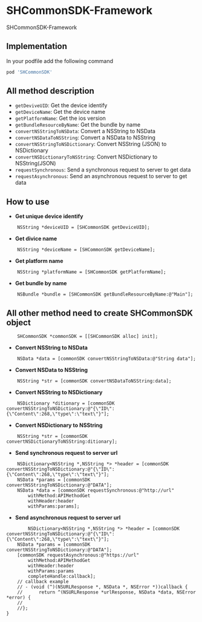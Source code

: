 # SHCommonSDK-Framework

 SHCommonSDK-Framework

## Implementation

In your podfile add the following command

```ruby
pod 'SHCommonSDK'
```

## All method description

- `getDeviveUID`: Get the device identify
- `getDeviceName`: Get the device name
- `getPlatformName`: Get the ios version
- `getBundleResourceByName`: Get the bundle by name
- `convertNSStringToNSData`: Convert a NSString to NSData
- `convertNSDataToNSString`: Convert a NSData to NSString
- `convertNSStringToNSDictionary`: Convert NSString (JSON) to NSDictionary
- `convertNSDictionaryToNSString`: Convert NSDictionary to NSString(JSON)
- `requestSynchronous`: Send a synchronous request to server to get data
- `requestAsynchronous`: Send an asynchronous request to server to get data

## How to use

- **Get unique device identify**

```objc
    NSString *deviceUID = [SHCommonSDK getDeviceUID];
```

- **Get divice name**

```objc
    NSString *deviceName = [SHCommonSDK getDeviceName];
```

- **Get platform name**

```objc
    NSString *platformName = [SHCommonSDK getPlatformName];
```

- **Get bundle by name**

```objc
    NSBundle *bundle = [SHCommonSDK getBundleResourceByName:@"Main"];
```

## All other method need to create SHCommonSDK object

```objc
    SHCommonSDK *commonSDK = [[SHCommonSDK alloc] init];
```

- **Convert NSString to NSData**

```objc
    NSData *data = [commonSDK convertNSStringToNSData:@"String data"];
```

- **Convert NSData to NSString**

```objc
    NSString *str = [commonSDK convertNSDataToNSString:data];
```

- **Convert NSString to NSDictionary**

```objc
    NSDictionary *ditionary = [commonSDK convertNSStringToNSDictionary:@"{\"ID\":{\"Content\":268,\"type\":\"text\"}"];
```

- **Convert NSDictionary to NSString**

```objc
    NSString *str = [commonSDK convertNSDictionaryToNSString:ditionary];
```

- **Send synchronous request to server url**

```objc
    NSDictionary<NSString *,NSString *> *header = [commonSDK convertNSStringToNSDictionary:@"{\"ID\":{\"Content\":268,\"type\":\"text\"}"];
    NSData *params = [commonSDK convertNSStringToNSDictionary:@"DATA"];
    NSData *data = [commonSDK requestSynchronous:@"http://url"
        withMethod:APIMethodGet
        withHeader:header
        withParams:params];
```

- **Send asynchronous request to server url**

```objc
        NSDictionary<NSString *,NSString *> *header = [commonSDK convertNSStringToNSDictionary:@"{\"ID\":{\"Content\":268,\"type\":\"text\"}"];
    NSData *params = [commonSDK convertNSStringToNSDictionary:@"DATA"];
    [commonSDK requestAsynchronous:@"https://url"
        withMethod:APIMethodGet
        withHeader:header
        withParams:params
        completeHandle:callback];
    // callback example
    // - (void (^)(NSURLResponse *, NSData *, NSError *))callback {
    //      return ^(NSURLResponse *urlResponse, NSData *data, NSError *error) {
    //
    //};
}
```

